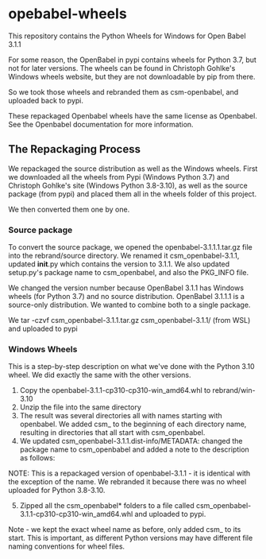 # opebabel-wheels
This repository contains the Python Wheels for Windows for Open Babel 3.1.1

For some reason, the OpenBabel in pypi contains wheels for Python 3.7, but not for later versions. The wheels can be found in Christoph Gohlke's Windows wheels website, but they are not downloadable by pip from there.

So we took those wheels and rebranded them as csm-openbabel, and uploaded back to pypi.

These repackaged Openbabel wheels have the same license as Openbabel. See the Openbabel documentation for more information.

## The Repackaging Process

We repackaged the source distribution as well as the Windows wheels. First we downloaded all the wheels from Pypi (Windows Python 3.7) and Christoph Gohlke's site (Windows Python 3.8-3.10), as well as the source package (from pypi) and placed them all in the wheels folder of this project.

We then converted them one by one.

### Source package
To convert the source package, we opened the openbabel-3.1.1.1.tar.gz file into the rebrand/source directory. We renamed it csm_openbabel-3.1.1, updated __init__.py which contains the version to 3.1.1. We also updated setup.py's package name to csm_openbabel, and also the PKG_INFO file.

We changed the version number because OpenBabel 3.1.1 has Windows wheels (for Python 3.7) and no source distribution. OpenBabel 3.1.1.1 is a source-only distribution. We wanted to combine both to a single package.

We tar -czvf csm_openbabel-3.1.1.tar.gz csm_openbabel-3.1.1/ (from WSL) and uploaded to pypi

### Windows Wheels
This is a step-by-step description on what we've done with the Python 3.10 wheel. We did exactly the same with the other versions.

1. Copy the openbabel-3.1.1-cp310-cp310-win_amd64.whl to rebrand/win-3.10
2. Unzip the file into the same directory
3. The result was several directories all with names starting with openbabel. We added csm_ to the beginning of each directory name, resulting in directories that all start with csm_openbabel.
4. We updated csm_openbabel-3.1.1.dist-info/METADATA: changed the package name to csm_openbabel and added a note to the description as follows:


NOTE: This is a repackaged version of openbabel-3.1.1 - it is identical 
with the exception of the name. We rebranded it because there was no wheel
uploaded for Python 3.8-3.10.

5. Zipped all the csm_openbabel* folders to a file called csm_openbabel-3.1.1-cp310-cp310-win_amd64.whl and uploaded to pypi.

Note - we kept the exact wheel name as before, only added csm_ to its start. This is important, as different Python versions may have different file naming conventions for wheel files.
